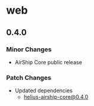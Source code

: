 # web

## 0.4.0

### Minor Changes

- AirShip Core public release

### Patch Changes

- Updated dependencies
  - helius-airship-core@0.4.0
